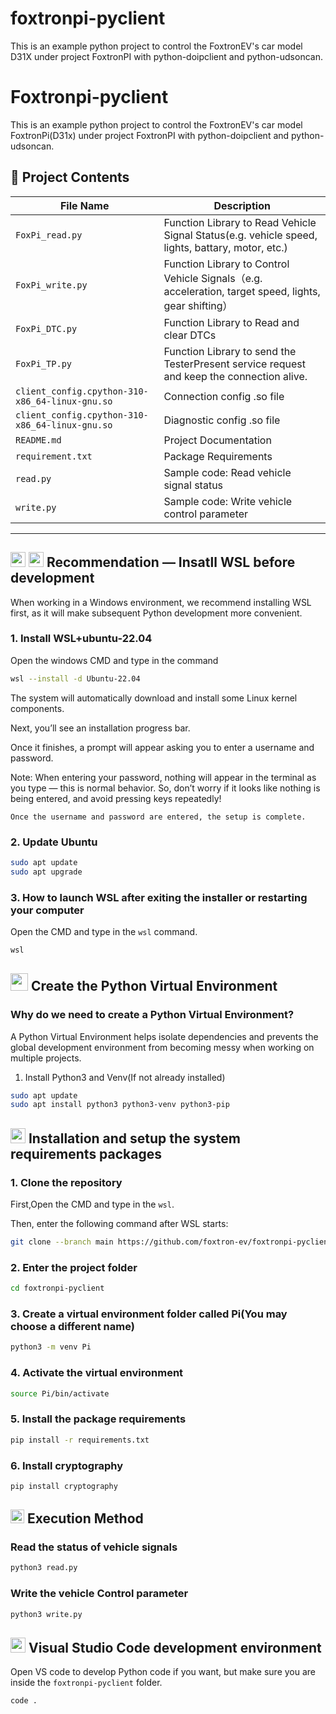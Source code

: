 # foxtronpi-pyclient

This is an example python project to control the FoxtronEV's car model D31X under project FoxtronPI with python-doipclient and python-udsoncan.
# Foxtronpi-pyclient

This is an example python project to control the FoxtronEV's car model FoxtronPi(D31x) under project FoxtronPI with python-doipclient and python-udsoncan.

## 📁 Project Contents

| File Name | Description |
|----------------|------------------------------|
| `FoxPi_read.py`  | Function Library to Read Vehicle Signal Status(e.g. vehicle speed, lights, battary, motor, etc.) |
| `FoxPi_write.py` | Function Library to Control Vehicle Signals（e.g. acceleration, target speed, lights, gear shifting）    |
| `FoxPi_DTC.py`     | Function Library to Read and clear DTCs |
| `FoxPi_TP.py`     | Function Library to send the TesterPresent service request and keep the connection alive. |
| `client_config.cpython-310-x86_64-linux-gnu.so`     | Connection config .so file |
| `client_config.cpython-310-x86_64-linux-gnu.so`     | Diagnostic config .so file |
| `README.md`     | Project Documentation |
| `requirement.txt` | Package Requirements |
| `read.py` | Sample code: Read vehicle signal status |
| `write.py` | Sample code: Write vehicle control parameter |

---

## <img src="https://img.icons8.com/color/48/windows-10.png" width="24"/> <img src="https://img.icons8.com/color/48/linux.png" width="24"/> Recommendation — Insatll WSL before development 
When working in a Windows environment, we recommend installing WSL first, as it will make subsequent Python development more convenient.

### 1. Install WSL+ubuntu-22.04
Open the windows CMD and type in the command
```bash
wsl --install -d Ubuntu-22.04
```
The system will automatically download and install some Linux kernel components.

Next, you’ll see an installation progress bar.

Once it finishes, a prompt will appear asking you to enter a username and password.

Note: When entering your password, nothing will appear in the terminal as you type — this is normal behavior.
So, don’t worry if it looks like nothing is being entered, and avoid pressing keys repeatedly!

`Once the username and password are entered, the setup is complete.`

### 2. Update Ubuntu
```bash
sudo apt update
sudo apt upgrade
```

### 3. How to launch WSL after exiting the installer or restarting your computer
Open the CMD and type in the `wsl` command.
```bash
wsl
```

## <img src="https://img.icons8.com/color/30/python.png" width="28"/> Create the Python Virtual Environment 
### Why do we need to create a Python Virtual Environment? 
A Python Virtual Environment helps isolate dependencies and prevents the global development environment from becoming messy when working on multiple projects.

1. Install Python3 and Venv(If not already installed)
```bash
sudo apt update
sudo apt install python3 python3-venv python3-pip
```

##  <img src="https://img.icons8.com/fluency/28/maintenance.png" width="24"/> Installation and setup the system requirements packages
### 1. Clone the repository
First,Open the CMD and type in the `wsl`.

Then, enter the following command after WSL starts:
```bash
git clone --branch main https://github.com/foxtron-ev/foxtronpi-pyclient
```

### 2. Enter the project folder
```bash
cd foxtronpi-pyclient
```

### 3. Create a virtual environment folder called Pi(You may choose a different name)
```bash
python3 -m venv Pi
```

### 4. Activate the virtual environment
```bash
source Pi/bin/activate
```

### 5. Install the package requirements
```bash
pip install -r requirements.txt
```
### 6. Install cryptography
```bash
pip install cryptography
```

## <img src="https://img.icons8.com/fluency/28/console.png" width="22"/> Execution Method 

### Read the status of vehicle signals
```bash
python3 read.py
```

### Write the vehicle Control parameter
```bash
python3 write.py
```

## <img src="https://img.icons8.com/fluent/24/visual-studio-code-2019.png" width="24"/> Visual Studio Code development environment 
Open VS code to develop Python code if you want, but make sure you are inside the `foxtronpi-pyclient` folder.
```bash
code .
```
